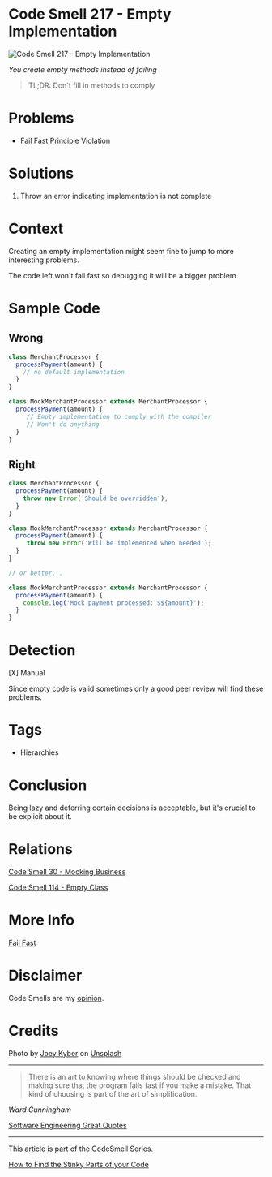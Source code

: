 # Code Smell 217 - Empty Implementation
            
![Code Smell 217 - Empty Implementation](Code%20Smell%20217%20-%20Empty%20Implementation.jpg)

*You create empty methods instead of failing*

> TL;DR: Don't fill in methods to comply

# Problems

- Fail Fast Principle Violation

# Solutions

1.  Throw an error indicating implementation is not complete

# Context

Creating an empty implementation might seem fine to jump to more interesting problems. 

The code left won't fail fast so debugging it will be a bigger problem

# Sample Code

## Wrong

[Gist Url]: # (https://gist.github.com/mcsee/56e55a0fdee9d223fc050652b298f699)
```javascript
class MerchantProcessor {
  processPayment(amount) {
    // no default implementation
  }
}

class MockMerchantProcessor extends MerchantProcessor {
  processPayment(amount) {
     // Empty implementation to comply with the compiler
     // Won't do anything
  }
}
```

## Right

[Gist Url]: # (https://gist.github.com/mcsee/77dcf4848f489f7011aefbe4971d4b0a)
```javascript
class MerchantProcessor {
  processPayment(amount) {
    throw new Error('Should be overridden');
  }
}

class MockMerchantProcessor extends MerchantProcessor {
  processPayment(amount) {
     throw new Error('Will be implemented when needed');
  }
}

// or better...

class MockMerchantProcessor extends MerchantProcessor {
  processPayment(amount) {
    console.log('Mock payment processed: $${amount}');
  }
}
```

# Detection

[X] Manual

Since empty code is valid sometimes only a good peer review will find these problems.

# Tags

- Hierarchies

# Conclusion

Being lazy and deferring certain decisions is acceptable, but it's crucial to be explicit about it.

# Relations

[Code Smell 30 - Mocking Business](https://github.com/mcsee/Software-Design-Articles/tree/main/Articles/Code%20Smells/Code%20Smell%2030%20-%20Mocking%20Business/readme.md)

[Code Smell 114 - Empty Class](https://github.com/mcsee/Software-Design-Articles/tree/main/Articles/Code%20Smells/Code%20Smell%20114%20-%20Empty%20Class/readme.md)

# More Info

[Fail Fast](https://github.com/mcsee/Software-Design-Articles/tree/main/Articles/Theory/Fail%20Fast/readme.md)

# Disclaimer

Code Smells are my [opinion](https://github.com/mcsee/Software-Design-Articles/tree/main/Articles/Blogging/I%20Wrote%20More%20than%2090%20Articles%20on%202021%20Here%20is%20What%20I%20Learned/readme.md).

# Credits

Photo by [Joey Kyber](https://unsplash.com/@jtkyber1) on [Unsplash](https://unsplash.com/photos/45FJgZMXCK8)
    
* * *

> There is an art to knowing where things should be checked and making sure that the program fails fast if you make a mistake. That kind of choosing is part of the art of simplification.

_Ward Cunningham_

[Software Engineering Great Quotes](https://github.com/mcsee/Software-Design-Articles/tree/main/Articles/Quotes/Software%20Engineering%20Great%20Quotes/readme.md)

* * *

This article is part of the CodeSmell Series.

[How to Find the Stinky Parts of your Code](https://github.com/mcsee/Software-Design-Articles/tree/main/Articles/Code%20Smells/How%20to%20Find%20the%20Stinky%20parts%20of%20your%20Code/readme.md)